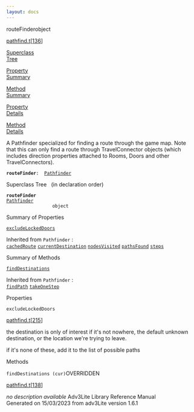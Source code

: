 ```yaml
---
layout: docs
---
```

<span class="title">routeFinder</span><span class="type">object</span>

[pathfind.t](../file/pathfind.t.html)\[[136](../source/pathfind.t.html#136)\]

[Superclass  
Tree](#_SuperClassTree_)

[Property  
Summary](#_PropSummary_)

[Method  
Summary](#_MethodSummary_)

[Property  
Details](#_Properties_)

[Method  
Details](#_Methods_)



A Pathfinder specialized for finding a route through the game map. Note
that this can only find a route through TravelConnector objects (which
includes direction properties attached to Rooms, Doors and other
TravelConnectors).

**`routeFinder`**` :   `[`Pathfinder`](../object/Pathfinder.html)



<span id="_SuperClassTree_"></span>



<span class="hdln">Superclass Tree</span>   (in declaration order)



**`routeFinder`**  
[`Pathfinder`](../object/Pathfinder.html)  
`                 object`  
<span id="_PropSummary_"></span>



<span class="hdln">Summary of Properties</span>  



[`excludeLockedDoors`](#excludeLockedDoors)

Inherited from `Pathfinder` :  
[`cachedRoute`](../object/Pathfinder.html#cachedRoute) [`currentDestination`](../object/Pathfinder.html#currentDestination) [`nodesVisited`](../object/Pathfinder.html#nodesVisited) [`pathsFound`](../object/Pathfinder.html#pathsFound) [`steps`](../object/Pathfinder.html#steps)

<span id="_MethodSummary_"></span>



<span class="hdln">Summary of Methods</span>  



[`findDestinations`](#findDestinations)

Inherited from `Pathfinder` :  
[`findPath`](../object/Pathfinder.html#findPath) [`takeOneStep`](../object/Pathfinder.html#takeOneStep)

<span id="_Properties_"></span>



<span class="hdln">Properties</span>  



<span id="excludeLockedDoors"></span>

`excludeLockedDoors`

[pathfind.t](../file/pathfind.t.html)\[[215](../source/pathfind.t.html#215)\]



the destination is only of interest if it's not nowhere, the default
unknown destination, or the location we're trying to leave.

if it's none of these, add it to the list of possible paths



<span id="_Methods_"></span>



<span class="hdln">Methods</span>  



<span id="findDestinations"></span>

`findDestinations (cur)`<span class="rem">OVERRIDDEN</span>

[pathfind.t](../file/pathfind.t.html)\[[138](../source/pathfind.t.html#138)\]



*no description available*
Adv3Lite Library Reference Manual  
Generated on 15/03/2023 from adv3Lite version 1.6.1


